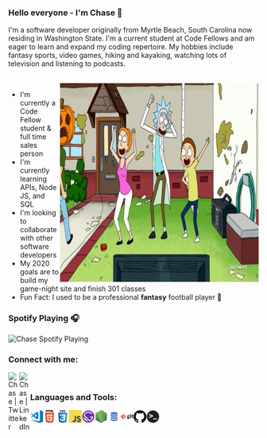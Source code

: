 ### Hello everyone - I'm Chase 👋

I'm a software developer originally from Myrtle Beach, South Carolina now residing in Washington State. I'm a current student at Code Fellows and am eager to learn and expand my coding repertoire. My hobbies include fantasy sports, video games, hiking and kayaking, watching lots of television and listening to podcasts.

<br>

<img align="right" width="400" height="400" src="images/IMG_0680.GIF">

- I'm currently a Code Fellow student & full time sales person
- I'm currently learning APIs, Node JS, and SQL
- I'm looking to collaborate with other software developers
- My 2020 goals are to build my game-night site and finish 301 classes
- Fun Fact: I used to be a professional **fantasy** football player 🏈

### Spotify Playing 🎧
<img src="https://spotify-git-master.chasemcfaddin.vercel.app/api/spotify" alt="Chase Spotify Playing" width="350" />
<!-- (https://open.spotify.com/user/chasemcfaddin) -->



### Connect with me:

[<img align="left" alt="Chase | Twitter" width="22px" src="https://cdn.jsdelivr.net/npm/simple-icons@v3/icons/twitter.svg" />][twitter]
[<img align="left" alt="Chase | LinkedIn" width="22px" src="https://cdn.jsdelivr.net/npm/simple-icons@v3/icons/linkedin.svg" />][linkedin]

<br />

### Languages and Tools:

[<img align="left" alt="Visual Studio Code" width="26px" src="https://raw.githubusercontent.com/github/explore/80688e429a7d4ef2fca1e82350fe8e3517d3494d/topics/visual-studio-code/visual-studio-code.png" />][github]
[<img align="left" alt="HTML5" width="26px" src="https://raw.githubusercontent.com/github/explore/80688e429a7d4ef2fca1e82350fe8e3517d3494d/topics/html/html.png" />][github]
[<img align="left" alt="CSS3" width="26px" src="https://raw.githubusercontent.com/github/explore/80688e429a7d4ef2fca1e82350fe8e3517d3494d/topics/css/css.png" />][github]
[<img align="left" alt="JavaScript" width="26px" src="https://raw.githubusercontent.com/github/explore/80688e429a7d4ef2fca1e82350fe8e3517d3494d/topics/javascript/javascript.png" />][github]
[<img align="left" alt="Gatsby" width="26px" src="https://raw.githubusercontent.com/github/explore/e94815998e4e0713912fed477a1f346ec04c3da2/topics/gatsby/gatsby.png" />][github]
[<img align="left" alt="Node.js" width="26px" src="https://raw.githubusercontent.com/github/explore/80688e429a7d4ef2fca1e82350fe8e3517d3494d/topics/nodejs/nodejs.png" />][github]
[<img align="left" alt="SQL" width="26px" src="https://raw.githubusercontent.com/github/explore/80688e429a7d4ef2fca1e82350fe8e3517d3494d/topics/sql/sql.png" />][github]
[<img align="left" alt="Git" width="26px" src="https://raw.githubusercontent.com/github/explore/80688e429a7d4ef2fca1e82350fe8e3517d3494d/topics/git/git.png" />][github]
[<img align="left" alt="GitHub" width="26px" src="https://raw.githubusercontent.com/github/explore/78df643247d429f6cc873026c0622819ad797942/topics/github/github.png" />][github]
[<img align="left" alt="Terminal" width="26px" src="https://raw.githubusercontent.com/github/explore/80688e429a7d4ef2fca1e82350fe8e3517d3494d/topics/terminal/terminal.png" />][github]

<!-- <details>
  <summary>:zap: Github Stats</summary>

  <img align="left" src="https://github-readme-stats-git-master.chasemcfaddin.vercel.app/api?username=chasemcfaddin_icons=true&hide_border=true" />

</details> -->

[twitter]: https://twitter.com/McfaddinChase
[linkedin]: https://www.linkedin.com/in/chase-mcfaddin-62a8a548/
[github]: https://github.com/ChaseMcFaddin
<!-- [reddit]:  -->




